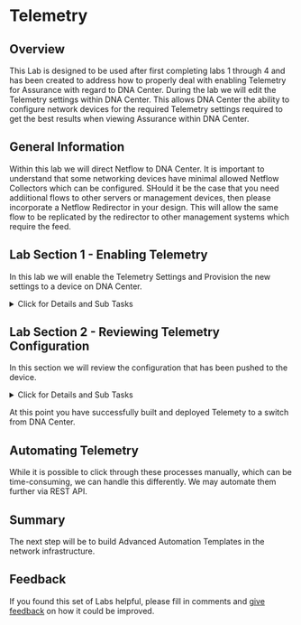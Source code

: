 # Telemetry
## Overview
This Lab is designed to be used after first completing labs 1 through 4 and has been created to address how to properly deal with enabling Telemetry for Assurance with regard to DNA Center. During the lab we will edit the Telemetry settings within DNA Center. This allows DNA Center the ability to configure network devices for the required Telemetry settings required to get the best results when viewing Assurance within DNA Center.

## General Information
Within this lab we will direct Netflow to DNA Center. It is important to understand that some networking devices have minimal allowed Netflow Collectors which can be configured. SHould it be the case that you need addiitional flows to other servers or management devices, then please incorporate a Netflow Redirector in your design. This will allow the same flow to be replicated by the redirector to other management systems which require the feed.

## Lab Section 1 - Enabling Telemetry
In this lab we will enable the Telemetry Settings and Provision the new settings to a device on DNA Center.

<details closed>
<summary> Click for Details and Sub Tasks</summary>

1. Navigate to the **Network Settings** within DNA Center through the menu *Design>Network Settings>*.
   ![json](./images/DNAC-Navigate-Settings.png?raw=true "Import JSON")
2. Navigate to the **Telemetry** tab within the **Network Settings** page within DNA Center through the submenu.
   ![json](./images/DNAC-Telemetry-Navigation-2.png?raw=true "Import JSON")
3. View the **Telemetry** settings within DNA Center. Until this point we have not provisioned Netflow onto the switch.
   ![json](./images/DNAC-Telemetry-Settings.png?raw=true "Import JSON")
4. Select the checkbox next to **Use DNA Center as a Netflow Collector Server**. Then click **Save**.
   ![json](./images/DNAC-Telemetry-Settings-NetFlow.png?raw=true "Import JSON")
5. Click **Okay** in the popup which appears.
   ![json](./images/DNAC-Telemetry-Settings-Save.png?raw=true "Import JSON")
6. Navigate to the **Inventory** within DNA Center through the menu *Provision>Network Devices>Inventory>*.
   ![json](./images/DNAC-NavigateInventory.png?raw=true "Import JSON")
7. From the inventory we will provison the **Telemetry** to the network device.
   ![json](./images/DNAC-Provision-Telemetry-1.png?raw=true "Import JSON")
8. Select the switch checkbox, then click **Actions > Telemetry > Enable Application Telemetry** from the submenu.
   ![json](./images/DNAC-Provision-Telemetry-2.png?raw=true "Import JSON")
9. Navigate to the **Provision** focus on the Inventory Page and notice the configuring message.
   ![json](./images/DNAC-Provision-Telemetry-3.png?raw=true "Import JSON")
10. Eventually **Success** will be displayed.
   ![json](./images/DNAC-Provision-Telemetry-4.png?raw=true "Import JSON")
11. Click the **Success** message for more information.
   ![json](./images/DNAC-Provision-Telemetry-5.png?raw=true "Import JSON")

</details>

## Lab Section 2 - Reviewing Telemetry Configuration
In this section we will review the configuration that has been pushed to the device.

<details closed>
<summary> Click for Details and Sub Tasks</summary>

1. Select the **Inventory** focus.
   ![json](./images/DNAC-Provision-Telemetry-1.png?raw=true "Import JSON")
2. Select the switch checkbox, then click **Actions > Inventory > Resync Device** from the submenu.
   ![json](./images/DNAC-Provision-Resync.png?raw=true "Import JSON")
3. After a few moments of **syncing** the device will show in a managed state.
   ![json](./images/DNAC-Provision-Telemetry-1.png?raw=true "Import JSON")
4. Click the actual name **ACCESS-c9300-1-ASW.dcloud.cisco.com** and from the page that appears select **configuration** from the sidebar menu.
   ![json](./images/DNAC-Provision-Config.png?raw=true "Import JSON")

Notice the Netflow configuation that has been pushed and additinally scroll through the fully configured switch to see all the various telemetry settings whcih have been deployed from Syslog to SNMP.

</details>

At this point you have successfully built and deployed Telemety to a switch from DNA Center.

## Automating Telemetry
While it is possible to click through these processes manually, which can be time-consuming, we can handle this differently. We may automate them further via REST API.

## Summary
The next step will be to build Advanced Automation Templates in the network infrastructure. 

## Feedback
If you found this set of Labs helpful, please fill in comments and [give feedback](https://app.smartsheet.com/b/form/f75ce15c2053435283a025b1872257fe) on how it could be improved.

